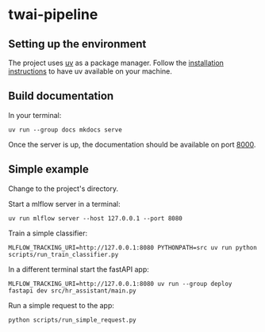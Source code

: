 # twai-pipeline


## Setting up the environment

The project uses [uv](https://github.com/astral-sh/uv) as a package
manager. Follow the [installation instructions](https://docs.astral.sh/uv/getting-started/installation/) 
to have uv available on your machine.


## Build documentation

In your terminal:
```
uv run --group docs mkdocs serve
```
Once the server is up, the documentation should be available on port [8000](http://127.0.0.1:8000/).


## Simple example

Change to  the project's directory.

Start a mlflow server in a terminal:
```
uv run mlflow server --host 127.0.0.1 --port 8080
```

Train a simple classifier:

```
MLFLOW_TRACKING_URI=http://127.0.0.1:8080 PYTHONPATH=src uv run python scripts/run_train_classifier.py
```

In a different terminal start the fastAPI app:
```
MLFLOW_TRACKING_URI=http://127.0.0.1:8080 uv run --group deploy fastapi dev src/hr_assistant/main.py
```

Run a simple request to the app:

```
python scripts/run_simple_request.py
```